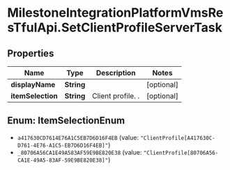 # MilestoneIntegrationPlatformVmsResTfulApi.SetClientProfileServerTask

## Properties
Name | Type | Description | Notes
------------ | ------------- | ------------- | -------------
**displayName** | **String** |  | [optional] 
**itemSelection** | **String** | Client profile. . | [optional] 

<a name="ItemSelectionEnum"></a>
## Enum: ItemSelectionEnum

* `a417630CD7614E76A1C5EB7D6D16F4EB` (value: `"ClientProfile[A417630C-D761-4E76-A1C5-EB7D6D16F4EB]"`)
* `_80706A56CA1E49A583AF59E9BE820E38` (value: `"ClientProfile[80706A56-CA1E-49A5-83AF-59E9BE820E38]"`)

